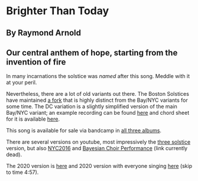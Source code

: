 #  Brighter Than Today

## By Raymond Arnold
## Our central anthem of hope, starting from the invention of fire

In many incarnations the solstice was *named* after this song.  Meddle
with it at your peril.

Nevertheless, there are a lot of old variants out there. The Boston Solstices have maintained [a fork](https://www.jefftk.com/p/brighter-than-today-versions) that is highly distinct from the Bay/NYC variants for some time. The DC variation is a slightly simplified version of the main Bay/NYC variant; an example recording can be found [here](../Brighter_than_Today_DC_2022.mp3) and chord sheet for it is available [here](./Brighter_Than_Today-chord-sheet.pdf).


This song is available for sale via bandcamp in [all three albums](https://humanistculture.bandcamp.com/).

There are several versions on youtube, most impressively the [three solstice](https://www.youtube.com/watch?v=euwPYhriyCw) version, but also [NYC2016](https://www.youtube.com/watch?v=J_Gz9_mIcPs&index=4&list=PL2kAZU4YexD8EtbrNfI6RP0rjsTAIYwK6) and [Bayesian Choir Performance](https://www.youtube.com/watch?v=go9RFttl_-E) (link currently dead).

The 2020 version is [here](https://youtu.be/OHJmYyp6f4s?t=297) and 2020 version with everyone singing [here](https://www.jefftk.com/solstice-2020/08-five-hundred-million--brighter-than-today--2020-12-20-022605.mp3) (skip to time 4:57).

